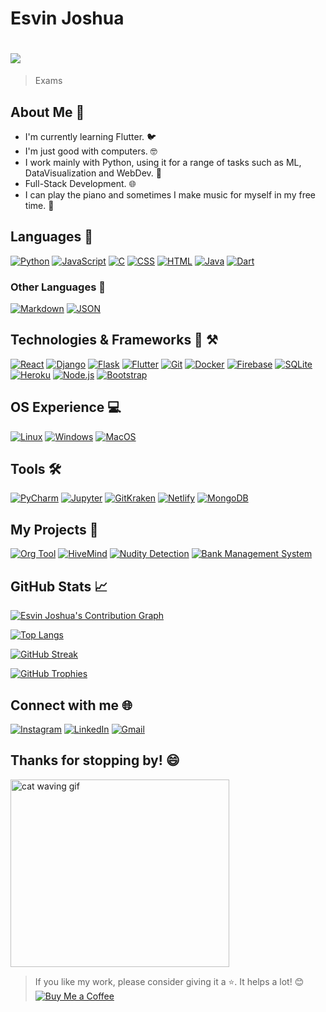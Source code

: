 # Esvin Joshua

# <img src="https://readme-typing-svg.demolab.com/?lines=Developer;Musician;Student&size=27&width=500&height=50" />

> Exams

## About Me 🚀

- I'm currently learning Flutter. 🐦
- I'm just good with computers. 🤓
- I work mainly with Python, using it for a range of tasks such as ML, DataVisualization and WebDev. 🐍
- Full-Stack Development. 🌐
- I can play the piano and sometimes I make music for myself in my free time. 🎹

## Languages 🧩

[![Python](https://img.shields.io/badge/Python-%233776AB.svg?&style=for-the-badge&logo=Python&logoColor=white)](https://www.python.org/)
[![JavaScript](https://img.shields.io/badge/JavaScript-%23F7DF1E.svg?&style=for-the-badge&logo=JavaScript&logoColor=black)](https://developer.mozilla.org/en-US/docs/Web/JavaScript)
[![C](https://img.shields.io/badge/C-%23A8B9CC.svg?&style=for-the-badge&logo=C&logoColor=black)](https://www.learn-c.org/)
[![CSS](https://img.shields.io/badge/CSS-%231572B6.svg?&style=for-the-badge&logo=CSS3&logoColor=white)](https://developer.mozilla.org/en-US/docs/Web/CSS)
[![HTML](https://img.shields.io/badge/HTML-%23E34F26.svg?&style=for-the-badge&logo=HTML5&logoColor=white)](https://developer.mozilla.org/en-US/docs/Web/HTML)
[![Java](https://img.shields.io/badge/Java-%23ED8B00.svg?&style=for-the-badge&logo=Java&logoColor=white)](https://www.java.com/en/)
[![Dart](https://img.shields.io/badge/Dart-%230175C2.svg?&style=for-the-badge&logo=Dart&logoColor=white)](https://dart.dev/)

### Other Languages 🔦

[![Markdown](https://img.shields.io/badge/Markdown-%23000000.svg?&style=for-the-badge&logo=Markdown&logoColor=white)](https://www.markdownguide.org/)
[![JSON](https://img.shields.io/badge/JSON-%23000000.svg?&style=for-the-badge&logo=JSON&logoColor=blue)](https://www.json.org/json-en.html)

## Technologies & Frameworks 🔬 ⚒️

[![React](https://img.shields.io/badge/React-%2361DAFB.svg?&style=for-the-badge&logo=React&logoColor=black)](https://reactjs.org/)
[![Django](https://img.shields.io/badge/Django-%23092E20.svg?&style=for-the-badge&logo=Django&logoColor=white)](https://www.djangoproject.com/)
[![Flask](https://img.shields.io/badge/Flask-%23000.svg?&style=for-the-badge&logo=Flask&logoColor=white)](https://flask.palletsprojects.com/)
[![Flutter](https://img.shields.io/badge/Flutter-%2302569B.svg?&style=for-the-badge&logo=Flutter&logoColor=white)](https://flutter.dev/)
[![Git](https://img.shields.io/badge/Git-%23F05032.svg?&style=for-the-badge&logo=Git&logoColor=white)](https://git-scm.com/)
[![Docker](https://img.shields.io/badge/Docker-%232496ED.svg?&style=for-the-badge&logo=Docker&logoColor=white)](https://www.docker.com/)
[![Firebase](https://img.shields.io/badge/Firebase-%23FFCA28.svg?&style=for-the-badge&logo=Firebase&logoColor=black)](https://firebase.google.com/)
[![SQLite](https://img.shields.io/badge/SQLite-%23003B57.svg?&style=for-the-badge&logo=SQLite&logoColor=white)](https://www.sqlite.org/index.html)
[![Heroku](https://img.shields.io/badge/Heroku-%23430098.svg?&style=for-the-badge&logo=Heroku&logoColor=white)](https://www.heroku.com/)
[![Node.js](https://img.shields.io/badge/Node.js-%23339933.svg?&style=for-the-badge&logo=Node.js&logoColor=white)](https://nodejs.org/en/)
[![Bootstrap](https://img.shields.io/badge/Bootstrap-%23563D7C.svg?&style=for-the-badge&logo=Bootstrap&logoColor=white)](https://getbootstrap.com/)

## OS Experience 💻

[![Linux](https://img.shields.io/badge/Linux-%23FCC624.svg?&style=for-the-badge&logo=Linux&logoColor=black)](https://www.linux.org/)
[![Windows](https://img.shields.io/badge/Windows-%230078D6.svg?&style=for-the-badge&logo=Windows&logoColor=white)](https://www.microsoft.com/en-in/windows)
[![MacOS](https://img.shields.io/badge/MacOS-%23999999.svg?&style=for-the-badge&logo=Apple&logoColor=white)](https://www.apple.com/in/macos/)

## Tools 🛠️

[![PyCharm](https://img.shields.io/badge/PyCharm-%23000000.svg?&style=for-the-badge&logo=PyCharm&logoColor=green)](https://www.jetbrains.com/pycharm/)
[![Jupyter](https://img.shields.io/badge/Jupyter-%23F37626.svg?&style=for-the-badge&logo=Jupyter&logoColor=white)](https://jupyter.org/)
[![GitKraken](https://img.shields.io/badge/GitKraken-%236E5494.svg?&style=for-the-badge&logo=GitKraken&logoColor=white)](https://www.gitkraken.com/)
[![Netlify](https://img.shields.io/badge/Netlify-%2300C7B7.svg?&style=for-the-badge&logo=Netlify&logoColor=white)](https://www.netlify.com/)
[![MongoDB](https://img.shields.io/badge/MongoDB-%2347A248.svg?&style=for-the-badge&logo=MongoDB&logoColor=white)](https://www.mongodb.com/)

## My Projects 💼

[![Org Tool](https://github-readme-stats.vercel.app/api/pin/?username=wakandawebweaver&repo=Organisation-Management-Tool&theme=radical)](https://github-readme-stats.vercel.app/api/pin/?username=wakandawebweaver&repo=Organisation-Management-Tool&theme=radical)
[![HiveMind](https://github-readme-stats.vercel.app/api/pin/?username=wakandawebweaver&repo=HiveMind&theme=radical)](https://github-readme-stats.vercel.app/api/pin/?username=wakandaWebWeaver&repo=HiveMind&theme=radical)
[![Nudity Detection](https://github-readme-stats.vercel.app/api/pin/?username=wakandawebweaver&repo=nudity_detection&theme=radical)](https://github-readme-stats.vercel.app/api/pin/?username=wakandawebweaver&repo=nudity_detection&theme=radical)
[![Bank Management System](https://github-readme-stats.vercel.app/api/pin/?username=wakandawebweaver&repo=Bank-Management-System&theme=radical)](https://github-readme-stats.vercel.app/api/pin/?username=wakandawebweaver&repo=Bank-Management-System&theme=radical)

## GitHub Stats 📈

[![Esvin Joshua's Contribution Graph](https://github-readme-activity-graph.vercel.app/graph?username=wakandawebweaver&theme=xcode)](https://github.com/wakandawebweaver/github-readme-activity-graph)

[![Top Langs](https://github-readme-stats.vercel.app/api/top-langs/?username=wakandawebweaver&layout=compact&theme=radical)](https://github-readme-stats.vercel.app/api/top-langs/?username=wakandawebweaver&layout=compact&theme=radical)

[![GitHub Streak](https://github-readme-streak-stats.herokuapp.com/?user=wakandawebweaver&theme=radical)](https://github-readme-streak-stats.herokuapp.com/?user=wakandawebweaver&theme=radical)

[![GitHub Trophies](https://github-profile-trophy.vercel.app/?username=wakandawebweaver&theme=discord&column=4&margin-w=15&margin-h=15)](https://github-profile-trophy.vercel.app/?username=wakandawebweaver&theme=discord&column=4&margin-w=15&margin-h=15)

## Connect with me 🌐

[![Instagram](https://img.shields.io/badge/Instagram-%23E4405F.svg?&style=for-the-badge&logo=Instagram&logoColor=black)](https://www.instagram.com/esvinjoshua)
[![LinkedIn](https://img.shields.io/badge/LinkedIn-%230077B5.svg?&style=for-the-badge&logo=LinkedIn&logoColor=white)](https://www.linkedin.com/in/esvin-joshua-a84215291/)
[![Gmail](https://img.shields.io/badge/Gmail-%23D14836.svg?&style=for-the-badge&logo=Gmail&logoColor=white)](mailto:Joshua.Esvin312@gmail.com)

## Thanks for stopping by! 😄

<img src="https://media.giphy.com/media/vFKqnCdLPNOKc/giphy.gif" width="350" height="300" alt="cat waving gif" />

> If you like my work, please consider giving it a ⭐️. It helps a lot! 😊
> [![Buy Me a Coffee](https://img.shields.io/badge/Buy%20Me%20a%20Coffee-%23FFDD00.svg?&style=for-the-badge&logo=buy-me-a-coffee&logoColor=black)](https://buymeacoffee.com/joshuaesvin)
